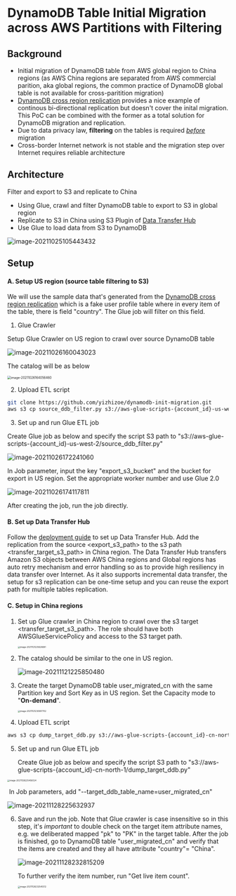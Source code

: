 # DynamoDB Table Initial Migration across AWS Partitions with Filtering

## Background

- Initial migration of DynamoDB table from AWS global region to China regions (as AWS China regions are separated from AWS commercial parition, aka global regions, the common practice of DynamoDB global table is not available for cross-paritition migration)
- [DynamoDB cross region replication](https://github.com/aws-samples/aws-dynamodb-cross-region-replication) provides a nice example of continous bi-directional replication but doesn't cover the inital migration. This PoC can be combined with the former as a total solution for DynamoDB migration and replication. 
- Due to data privacy law, **filtering** on the tables is required <u>*before*</u> migration
- Cross-border Internet network is not stable and the migration step over Internet requires reliable architecture

## Architecture

Filter and export to S3 and replicate to China

- Using Glue, crawl and filter DynamoDB table to export to S3 in global region
- Replicate to S3 in China using S3 Plugin of [Data Transfer Hub](https://www.amazonaws.cn/en/solutions/data-transfer-hub/
  )
- Use Glue to load data from S3 to DynamoDB

![image-20211025105443432](img/image-20211025105443432.png)

## Setup

#### A. Setup US region (source table filtering to S3)

We will use the sample data that's generated from the [DynamoDB cross region replication](https://github.com/aws-samples/aws-dynamodb-cross-region-replication) which is a fake user profile table where in every item of the table, there is field "country". The Glue job will filter on this field. 

1. Glue Crawler

Setup Glue Crawler on US region to crawl over source DynamoDB table

![image-20211026160043023](img/image-20211026160043023.png)

The catalog will be as below

<img src="img/image-20211026164056460.png" alt="image-20211026164056460" style="zoom:50%;" />

2. Upload ETL script

```bash
git clone https://github.com/yizhizoe/dynamodb-init-migration.git
aws s3 cp source_ddb_filter.py s3://aws-glue-scripts-{account_id}-us-west-2/ --region us-west-2
```

3. Set up and run Glue ETL job

Create Glue job as below and specify the script S3 path to "s3://aws-glue-scripts-{account_id}-us-west-2/source_ddb_filter.py"

![image-20211026172241060](img/image-20211026172241060.png)

In Job parameter, input the key "export_s3_bucket" and the bucket for export in US region. Set the appropriate worker number and use Glue 2.0

![image-20211026174117811](img/image-20211026174117811.png)

After creating the job, run the job directly.

#### B. Set up Data Transfer Hub

Follow the [deployment guide](https://github.com/awslabs/amazon-s3-data-replication-hub-plugin/blob/main/docs/DEPLOYMENT_EN.md) to set up Data Transfer Hub. Add the replication from the source <export_s3_path> to the s3 path <transfer_target_s3_path> in China region. The Data Transfer Hub transfers Amazon S3 objects between AWS China regions and Global regions has auto retry mechanism and error handling so as to provide high resiliency in data transfer over Internet. As it also supports incremental data transfer, the setup for s3 replication can be one-time setup and you can reuse the export path for multiple tables replication. 

#### C. Setup in China regions

1. Set up Glue crawler in China region to crawl over the s3 target <transfer_target_s3_path>. The role should have both AWSGlueServicePolicy and access to the S3 target path.

   <img src="img/image-20211121225626681.png" alt="image-20211121225626681" style="zoom:33%;" />

2. The catalog should be similar to the one in US region. 

   ![image-20211121225850480](img/image-20211121225850480.png)

3. Create the target DynamoDB table user_migrated_cn with the same Partition key and Sort Key as in US region. Set the Capacity mode to "**On-demand**". 

   <img src="img/image-20211121230907702.png" alt="image-20211121230907702" style="zoom:33%;" />

4. Upload ETL script

```bash
aws s3 cp dump_target_ddb.py s3://aws-glue-scripts-{account_id}-cn-north-1/ --region cn-north-1
```

5. Set up and run Glue ETL job

   Create Glue job as below and specify the script S3 path to "s3://aws-glue-scripts-{account_id}-cn-north-1/dump_target_ddb.py"

<img src="img/image-20211128225456024.png" alt="image-20211128225456024" style="zoom:33%;" />

​	In Job parameters, add "--target_ddb_table_name=user_migrated_cn"

![image-20211128225632937](img/image-20211128225632937.png)

6. Save and run the job. Note that Glue crawler is case insensitive so in this step, it's *important* to double check on the target item attribute names, e.g. we deliberated mapped "pk" to "PK" in the target table. After the job is finished, go to DynamoDB table "user_migrated_cn" and verify that the items are created and they all have attribute "country"= "China".  

   ![image-20211128232815209](img/image-20211128232815209.png)

   To further verify the item number, run "Get live item count".

   <img src="img/image-20211128232545512.png" alt="image-20211128232545512" style="zoom: 33%;" />

